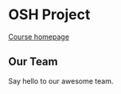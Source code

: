 # OSH Project

[Course homepage](https://osh-2025.github.io/)

## Our Team

Say hello to our awesome team.

<ClientOnly>
<VPTeamMembers size="small" :members="members" />
</ClientOnly>

<script setup>
import { VPTeamMembers } from 'vitepress/theme'

const members = randomize([
  {
    avatar: 'https://www.github.com/kermanx.png',
    name: '熊桐睿',
    // title: '',
    links: [
      { icon: 'github', link: 'https://github.com/kermanx' }
    ]
  },
  {
    avatar: 'https://www.github.com/HIJII-ZHANG.png',
    name: '张海川',
    // title: '',
    links: [
      { icon: 'github', link: 'https://github.com/HIJII-ZHANG' }
    ]
  },
  {
    avatar: 'https://www.github.com/rubatotree.png',
    name: '朱雨田',
    // title: '',
    links: [
      { icon: 'github', link: 'https://github.com/rubatotree' }
    ]
  },
  {
    avatar: 'https://www.github.com/xuyifan7-star.png',
    name: '许逸凡',
    // title: '',
    links: [
      { icon: 'github', link: 'https://github.com/xuyifan7-star' }
    ]
  },
  {
    avatar: 'https://www.github.com/BloomFallr.png',
    name: '冉竣宇',
    // title: '',
    links: [
      { icon: 'github', link: 'https://github.com/BloomFallr' }
    ]
  },
  {
    avatar: 'https://www.github.com/chromiumarka.png',
    name: '徐铭凯',
    // title: '',
    links: [
      { icon: 'github', link: 'https://github.com/chromiumarka' }
    ]
  },
])

function randomize(arr) {
  return arr.sort(() => Math.random() - 0.5)
}
</script>
